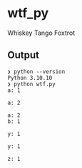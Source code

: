 # wtf_py
Whiskey Tango Foxtrot

## Output
```
❯ python --version
Python 3.10.10
❯ python wtf.py
a: 1

a: 2

a: 2
b: 1

y: 1

y: 1

z: 1
```
